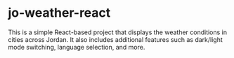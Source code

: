 # jo-weather-react
This is a simple React-based project that displays the weather conditions in cities across Jordan. It also includes additional features such as dark/light mode switching, language selection, and more.
